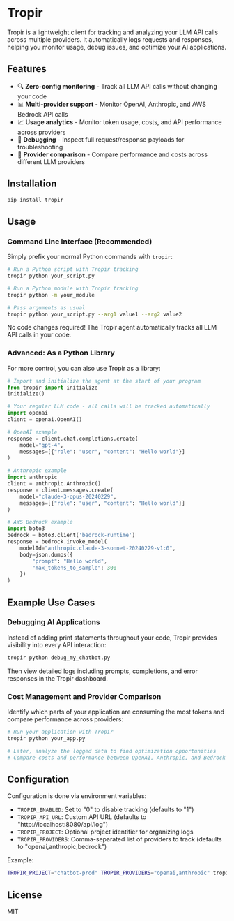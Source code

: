# Tropir

Tropir is a lightweight client for tracking and analyzing your LLM API calls across multiple providers. It automatically logs requests and responses, helping you monitor usage, debug issues, and optimize your AI applications.

## Features

- 🔍 **Zero-config monitoring** - Track all LLM API calls without changing your code
- 📊 **Multi-provider support** - Monitor OpenAI, Anthropic, and AWS Bedrock API calls
- 📈 **Usage analytics** - Monitor token usage, costs, and API performance across providers
- 🐞 **Debugging** - Inspect full request/response payloads for troubleshooting
- 🔄 **Provider comparison** - Compare performance and costs across different LLM providers

## Installation

```bash
pip install tropir
```

## Usage

### Command Line Interface (Recommended)

Simply prefix your normal Python commands with `tropir`:

```bash
# Run a Python script with Tropir tracking
tropir python your_script.py

# Run a Python module with Tropir tracking
tropir python -m your_module

# Pass arguments as usual
tropir python your_script.py --arg1 value1 --arg2 value2
```

No code changes required! The Tropir agent automatically tracks all LLM API calls in your code.

### Advanced: As a Python Library

For more control, you can also use Tropir as a library:

```python
# Import and initialize the agent at the start of your program
from tropir import initialize
initialize()

# Your regular LLM code - all calls will be tracked automatically
import openai
client = openai.OpenAI()

# OpenAI example
response = client.chat.completions.create(
    model="gpt-4",
    messages=[{"role": "user", "content": "Hello world"}]
)

# Anthropic example
import anthropic
client = anthropic.Anthropic()
response = client.messages.create(
    model="claude-3-opus-20240229",
    messages=[{"role": "user", "content": "Hello world"}]
)

# AWS Bedrock example
import boto3
bedrock = boto3.client('bedrock-runtime')
response = bedrock.invoke_model(
    modelId="anthropic.claude-3-sonnet-20240229-v1:0",
    body=json.dumps({
        "prompt": "Hello world",
        "max_tokens_to_sample": 300
    })
)
```

## Example Use Cases

### Debugging AI Applications

Instead of adding print statements throughout your code, Tropir provides visibility into every API interaction:

```bash
tropir python debug_my_chatbot.py
```

Then view detailed logs including prompts, completions, and error responses in the Tropir dashboard.

### Cost Management and Provider Comparison

Identify which parts of your application are consuming the most tokens and compare performance across providers:

```python
# Run your application with Tropir
tropir python your_app.py

# Later, analyze the logged data to find optimization opportunities
# Compare costs and performance between OpenAI, Anthropic, and Bedrock
```

## Configuration

Configuration is done via environment variables:

- `TROPIR_ENABLED`: Set to "0" to disable tracking (defaults to "1")
- `TROPIR_API_URL`: Custom API URL (defaults to "http://localhost:8080/api/log")
- `TROPIR_PROJECT`: Optional project identifier for organizing logs
- `TROPIR_PROVIDERS`: Comma-separated list of providers to track (defaults to "openai,anthropic,bedrock")

Example:
```bash
TROPIR_PROJECT="chatbot-prod" TROPIR_PROVIDERS="openai,anthropic" tropir python my_chatbot.py
```

## License

MIT 